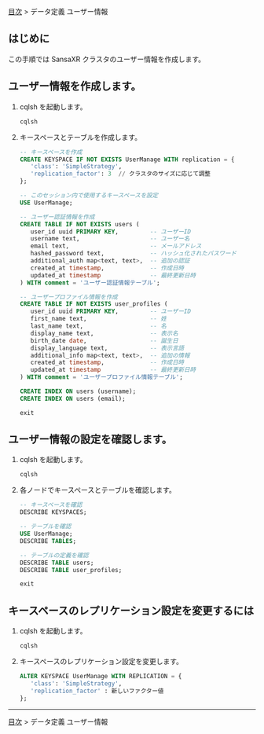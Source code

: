 [目次](../目次.md) > データ定義 ユーザー情報

## はじめに
この手順では SansaXR クラスタのユーザー情報を作成します。

## ユーザー情報を作成します。
1. cqlsh を起動します。
   ```shell
   cqlsh
   ```
1. キースペースとテーブルを作成します。
   ```sql
   -- キースペースを作成
   CREATE KEYSPACE IF NOT EXISTS UserManage WITH replication = {
      'class': 'SimpleStrategy',
      'replication_factor': 3  // クラスタのサイズに応じて調整
   };

   -- このセッション内で使用するキースペースを設定
   USE UserManage;

   -- ユーザー認証情報を作成
   CREATE TABLE IF NOT EXISTS users (
      user_id uuid PRIMARY KEY,         -- ユーザーID
      username text,                    -- ユーザー名
      email text,                       -- メールアドレス
      hashed_password text,             -- ハッシュ化されたパスワード
      additional_auth map<text, text>,  -- 追加の認証
      created_at timestamp,             -- 作成日時
      updated_at timestamp              -- 最終更新日時
   ) WITH comment = 'ユーザー認証情報テーブル';

   -- ユーザープロファイル情報を作成
   CREATE TABLE IF NOT EXISTS user_profiles (
      user_id uuid PRIMARY KEY,         -- ユーザーID
      first_name text,                  -- 姓
      last_name text,                   -- 名 
      display_name text,                -- 表示名
      birth_date date,                  -- 誕生日
      display_language text,            -- 表示言語
      additional_info map<text, text>,  -- 追加の情報
      created_at timestamp,             -- 作成日時
      updated_at timestamp              -- 最終更新日時
   ) WITH comment = 'ユーザープロファイル情報テーブル';

   CREATE INDEX ON users (username);
   CREATE INDEX ON users (email);

   exit
   ```
## ユーザー情報の設定を確認します。
1. cqlsh を起動します。
   ```shell
   cqlsh
   ```
1. 各ノードでキースペースとテーブルを確認します。
   ```sql
   -- キースペースを確認
   DESCRIBE KEYSPACES;

   -- テーブルを確認
   USE UserManage;
   DESCRIBE TABLES;

   -- テーブルの定義を確認
   DESCRIBE TABLE users;
   DESCRIBE TABLE user_profiles;

   exit
   ```
## キースペースのレプリケーション設定を変更するには
1. cqlsh を起動します。
   ```shell
   cqlsh
   ```
1. キースペースのレプリケーション設定を変更します。
   ```sql
   ALTER KEYSPACE UserManage WITH REPLICATION = {
      'class': 'SimpleStrategy',
      'replication_factor' : 新しいファクター値
   };
   ```


***
[目次](../目次.md) > データ定義 ユーザー情報
